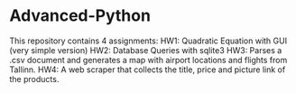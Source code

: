# Advanced-Python

This repository contains 4 assignments:
	HW1: Quadratic Equation with GUI (very simple version)
	HW2: Database Queries with sqlite3
	HW3: Parses a .csv document and generates a map with airport locations and flights from Tallinn.
	HW4: A web scraper that collects the title, price and picture link of the products.

